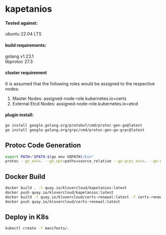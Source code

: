 # kapetanios

#### Tested against:
ubuntu 22.04 LTS

#### build requirements:
golang v1.23.1 \
libprotoc 27.3

#### cluster requirement
It is assumed that the following roles would be assigned to the respective nodes:
1. Master Nodes: assigned-node-role.kubernetes.io=certs
2. External Etcd Nodes: assigned-node-role.kubernetes.io=etcd

#### plugin install:
```Bash
go install google.golang.org/protobuf/cmd/protoc-gen-go@latest
go install google.golang.org/grpc/cmd/protoc-gen-go-grpc@latest
```

## Protoc Code Generation
```Bash
export PATH="$PATH:$(go env GOPATH)/bin"
protoc --go_out=. --go_opt=paths=source_relative --go-grpc_out=. --go-grpc_opt=paths=source_relative proto/cert-renewal.proto
```

## Docker Build
```Bash
docker build . -t quay.io/klovercloud/kapetanios:latest
docker push quay.io/klovercloud/kapetanios:latest
docker build -t quay.io/klovercloud/certs-renewal:latest -f certs-renewal.Dockerfile .
docker push quay.io/klovercloud/certs-renewal:latest
```

## Deploy in K8s
```Bash
kubectl create -f manifests/.
```